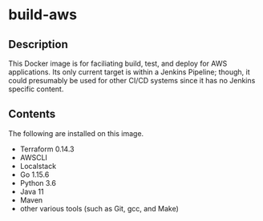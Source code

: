 # build-aws

## Description

This Docker image is for faciliating build, test, and deploy for AWS applications.  Its only current target is within a Jenkins Pipeline; though, it could presumably be used for other CI/CD systems since it has no Jenkins specific content.

## Contents

The following are installed on this image.

- Terraform 0.14.3
- AWSCLI
- Localstack
- Go 1.15.6
- Python 3.6
- Java 11
- Maven
- other various tools (such as Git, gcc, and Make)
